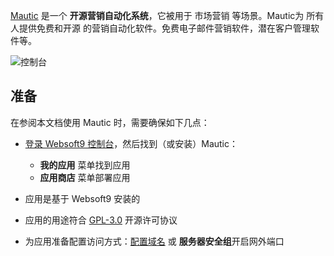 [Mautic](https://www.mautic.org/) 是一个 **开源营销自动化系统**，它被用于 市场营销  等场景。Mautic为 所有人提供免费和开源 的营销自动化软件。免费电子邮件营销软件，潜在客户管理软件等。


![控制台](https://libs.websoft9.com/Websoft9/DocsPicture/zh/mautic/mautic-gui-websoft9.jpg)


## 准备

在参阅本文档使用 Mautic 时，需要确保如下几点：

- [登录 Websoft9 控制台](./login-console)，然后找到（或安装）Mautic：
  - **我的应用** 菜单找到应用 
  - **应用商店** 菜单部署应用

- 应用是基于 Websoft9 安装的


- 应用的用途符合 [GPL-3.0](https://opensource.org/licenses/GPL-3.0) 开源许可协议


- 为应用准备配置访问方式：[配置域名](./domain-set) 或 **服务器安全组**开启网外端口